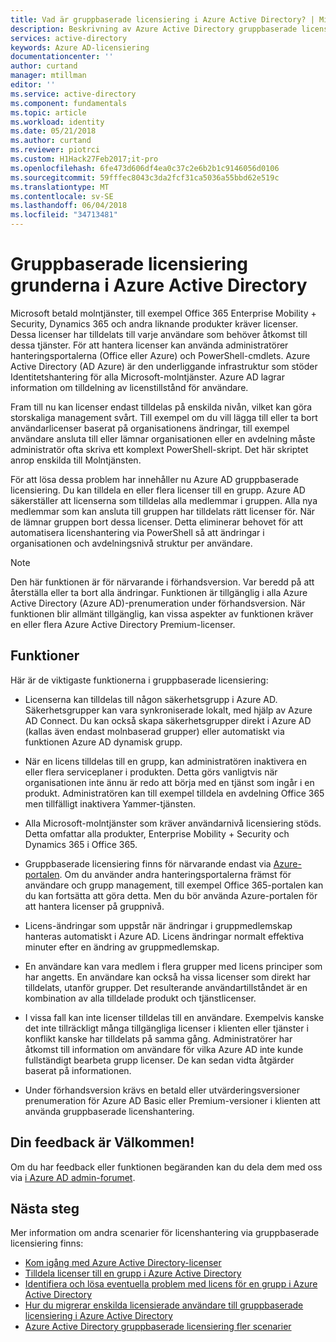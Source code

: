 ```yaml
---
title: Vad är gruppbaserade licensiering i Azure Active Directory? | Microsoft Docs
description: Beskrivning av Azure Active Directory gruppbaserade licensiering, hur det fungerar och bästa praxis
services: active-directory
keywords: Azure AD-licensiering
documentationcenter: ''
author: curtand
manager: mtillman
editor: ''
ms.service: active-directory
ms.component: fundamentals
ms.topic: article
ms.workload: identity
ms.date: 05/21/2018
ms.author: curtand
ms.reviewer: piotrci
ms.custom: H1Hack27Feb2017;it-pro
ms.openlocfilehash: 6fe473d606df4ea0c37c2e6b2b1c9146056d0106
ms.sourcegitcommit: 59fffec8043c3da2fcf31ca5036a55bbd62e519c
ms.translationtype: MT
ms.contentlocale: sv-SE
ms.lasthandoff: 06/04/2018
ms.locfileid: "34713481"
---
```

# <a name="group-based-licensing-basics-in-azure-active-directory"></a>Gruppbaserade licensiering grunderna i Azure Active Directory

Microsoft betald molntjänster, till exempel Office 365 Enterprise Mobility + Security, Dynamics 365 och andra liknande produkter kräver licenser. Dessa licenser har tilldelats till varje användare som behöver åtkomst till dessa tjänster. För att hantera licenser kan använda administratörer hanteringsportalerna (Office eller Azure) och PowerShell-cmdlets. Azure Active Directory (AD Azure) är den underliggande infrastruktur som stöder Identitetshantering för alla Microsoft-molntjänster. Azure AD lagrar information om tilldelning av licenstillstånd för användare.

Fram till nu kan licenser endast tilldelas på enskilda nivån, vilket kan göra storskaliga management svårt. Till exempel om du vill lägga till eller ta bort användarlicenser baserat på organisationens ändringar, till exempel användare ansluta till eller lämnar organisationen eller en avdelning måste administratör ofta skriva ett komplext PowerShell-skript. Det här skriptet anrop enskilda till Molntjänsten.

För att lösa dessa problem har innehåller nu Azure AD gruppbaserade licensiering. Du kan tilldela en eller flera licenser till en grupp. Azure AD säkerställer att licenserna som tilldelas alla medlemmar i gruppen. Alla nya medlemmar som kan ansluta till gruppen har tilldelats rätt licenser för. När de lämnar gruppen bort dessa licenser. Detta eliminerar behovet för att automatisera licenshantering via PowerShell så att ändringar i organisationen och avdelningsnivå struktur per användare.

>[!NOTE]
>Den här funktionen är för närvarande i förhandsversion. Var beredd på att återställa eller ta bort alla ändringar. Funktionen är tillgänglig i alla Azure Active Directory (Azure AD)-prenumeration under förhandsversion. När funktionen blir allmänt tillgänglig, kan vissa aspekter av funktionen kräver en eller flera Azure Active Directory Premium-licenser.

## <a name="features"></a>Funktioner

Här är de viktigaste funktionerna i gruppbaserade licensiering:

- Licenserna kan tilldelas till någon säkerhetsgrupp i Azure AD. Säkerhetsgrupper kan vara synkroniserade lokalt, med hjälp av Azure AD Connect. Du kan också skapa säkerhetsgrupper direkt i Azure AD (kallas även endast molnbaserad grupper) eller automatiskt via funktionen Azure AD dynamisk grupp.

- När en licens tilldelas till en grupp, kan administratören inaktivera en eller flera serviceplaner i produkten. Detta görs vanligtvis när organisationen inte ännu är redo att börja med en tjänst som ingår i en produkt. Administratören kan till exempel tilldela en avdelning Office 365 men tillfälligt inaktivera Yammer-tjänsten.

- Alla Microsoft-molntjänster som kräver användarnivå licensiering stöds. Detta omfattar alla produkter, Enterprise Mobility + Security och Dynamics 365 i Office 365.

- Gruppbaserade licensiering finns för närvarande endast via [Azure-portalen](https://portal.azure.com). Om du använder andra hanteringsportalerna främst för användare och grupp management, till exempel Office 365-portalen kan du kan fortsätta att göra detta. Men du bör använda Azure-portalen för att hantera licenser på gruppnivå.

- Licens-ändringar som uppstår när ändringar i gruppmedlemskap hanteras automatiskt i Azure AD. Licens ändringar normalt effektiva minuter efter en ändring av gruppmedlemskap.

- En användare kan vara medlem i flera grupper med licens principer som har angetts. En användare kan också ha vissa licenser som direkt har tilldelats, utanför grupper. Det resulterande användartillståndet är en kombination av alla tilldelade produkt och tjänstlicenser.

- I vissa fall kan inte licenser tilldelas till en användare. Exempelvis kanske det inte tillräckligt många tillgängliga licenser i klienten eller tjänster i konflikt kanske har tilldelats på samma gång. Administratörer har åtkomst till information om användare för vilka Azure AD inte kunde fullständigt bearbeta grupp licenser. De kan sedan vidta åtgärder baserat på informationen.

- Under förhandsversion krävs en betald eller utvärderingsversioner prenumeration för Azure AD Basic eller Premium-versioner i klienten att använda gruppbaserade licenshantering.

## <a name="your-feedback-is-welcome"></a>Din feedback är Välkommen!

Om du har feedback eller funktionen begäranden kan du dela dem med oss via [i Azure AD admin-forumet](https://feedback.azure.com/forums/169401-azure-active-directory?category_id=162510).

## <a name="next-steps"></a>Nästa steg

Mer information om andra scenarier för licenshantering via gruppbaserade licensiering finns:

* [Kom igång med Azure Active Directory-licenser](active-directory-licensing-get-started-azure-portal.md)
* [Tilldela licenser till en grupp i Azure Active Directory](active-directory-licensing-group-assignment-azure-portal.md)
* [Identifiera och lösa eventuella problem med licens för en grupp i Azure Active Directory](active-directory-licensing-group-problem-resolution-azure-portal.md)
* [Hur du migrerar enskilda licensierade användare till gruppbaserade licensiering i Azure Active Directory](active-directory-licensing-group-migration-azure-portal.md)
* [Azure Active Directory gruppbaserade licensiering fler scenarier](active-directory-licensing-group-advanced.md)
